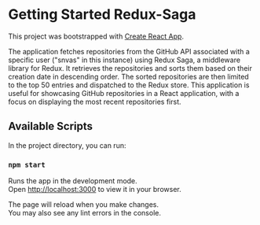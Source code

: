 # Getting Started Redux-Saga

This project was bootstrapped with [Create React App](https://github.com/facebook/create-react-app).

The application fetches repositories from the GitHub API associated with a specific user ("snvas" in this instance) using Redux Saga, a middleware library for Redux. It retrieves the repositories and sorts them based on their creation date in descending order. The sorted repositories are then limited to the top 50 entries and dispatched to the Redux store. This application is useful for showcasing GitHub repositories in a React application, with a focus on displaying the most recent repositories first.

## Available Scripts

In the project directory, you can run:

### `npm start`

Runs the app in the development mode.\
Open [http://localhost:3000](http://localhost:3000) to view it in your browser.

The page will reload when you make changes.\
You may also see any lint errors in the console.
